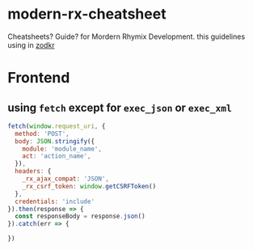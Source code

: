 # modern-rx-cheatsheet
Cheatsheets? Guide? for Mordern Rhymix Development. this guidelines using in [zodkr](https://github.com/zodkr)

# Frontend

## using `fetch` except for `exec_json` or `exec_xml`
```js
fetch(window.request_uri, {
  method: 'POST',
  body: JSON.stringify({
    module: 'module_name',
    act: 'action_name',
  }),
  headers: {
    _rx_ajax_compat: 'JSON',
    _rx_csrf_token: window.getCSRFToken()
  },
  credentials: 'include'
}).then(response => {
  const responseBody = response.json()
}).catch(err => {

})
```
